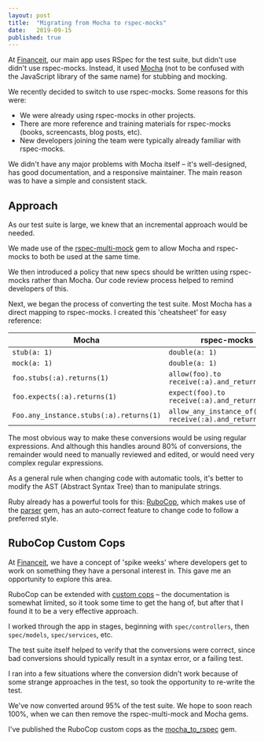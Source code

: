 ```yaml
---
layout: post
title:  "Migrating from Mocha to rspec-mocks"
date:   2019-09-15
published: true
---
```


At [Financeit], our main app uses RSpec for the test suite, but didn't use
didn't use rspec-mocks. Instead, it used [Mocha] (not to be confused with the JavaScript library of the
same name) for stubbing and mocking.

We recently decided to switch to use rspec-mocks. Some reasons for this
were:

* We were already using rspec-mocks in other projects.
* There are more reference and training materials for rspec-mocks (books,
  screencasts, blog posts, etc).
* New developers joining the team were typically already familiar with rspec-mocks.

We didn't have any major problems with Mocha itself – it's well-designed, has good
documentation, and a responsive maintainer. The main reason was to have a
simple and consistent stack.

## Approach

As our test suite is large, we knew that an incremental approach would be
needed.

We made use of the [rspec-multi-mock] gem to allow Mocha and rspec-mocks to both
be used at the same time.

We then introduced a policy that new specs should be written using rspec-mocks
rather than Mocha. Our code review process helped to remind developers of this.

Next, we began the process of converting the test suite. Most Mocha has a direct
mapping to rspec-mocks. I created this 'cheatsheet' for easy reference:

|Mocha |rspec-mocks|
------|-----------|
`stub(a: 1)`|`double(a: 1)` |
`mock(a: 1)`|`double(a: 1)` |
`foo.stubs(:a).returns(1)`|`allow(foo).to receive(:a).and_return(1)`|
`foo.expects(:a).returns(1)`|`expect(foo).to receive(:a).and_return(1)`|
`Foo.any_instance.stubs(:a).returns(1)`|`allow_any_instance_of(Foo).to receive(:a).and_return(1)`|

The most obvious way to make these conversions would be using regular
expressions. And although this handles around 80% of conversions, the remainder would
need to manually reviewed and edited, or would need very complex regular
expressions.

As a general rule when changing code with automatic tools, it's better to
modify the AST (Abstract Syntax Tree) than to manipulate strings.

Ruby already has a powerful tools for this: [RuboCop], which makes use of the
[parser] gem, has an auto-correct feature to change code to follow a
preferred style.

## RuboCop Custom Cops

At [Financeit], we have a concept of 'spike weeks'
where developers get to work on something they have a personal interest in.
This gave me an opportunity to explore this area.

RuboCop can be extended with [custom cops] – the documentation is somewhat limited,
so it took some time to get the hang of, but after that I found it to be a very effective
approach.

I worked through the app in stages, beginning with `spec/controllers`, then
`spec/models`, `spec/services`, etc.

The test suite itself helped to verify that the conversions were correct, since
bad conversions should typically result in a syntax error, or a failing test.

I ran into a few situations where the conversion didn't work because of some
strange approaches in the test, so took the opportunity to re-write the test.

We've now converted around 95% of the test suite. We hope to soon reach 100%,
when we can then remove the rspec-multi-mock and Mocha gems.

I've published the RuboCop custom cops as the [mocha_to_rspec] gem.

[Financeit]: https://www.financeit.io
[mocha]: https://github.com/freerange/mocha
[rspec-mocks]: https://github.com/rspec/rspec-mocks
[mocha_to_rspec]: https://github.com/andyw8/mocha_to_rspec
[rspec-multi-mock]: https://github.com/endeepak/rspec-multi-mock
[rubocop]: https://github.com/rubocop-hq/rubocop
[custom cops]: https://github.com/rubocop-hq/rubocop/blob/master/manual/extensions.md
[parser]: https://github.com/whitequark/parser
